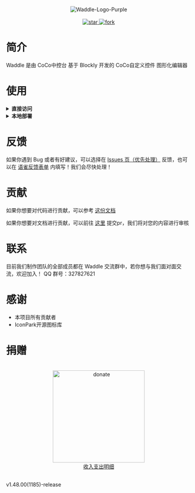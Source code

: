 <p align="center">
    <br>
    <img alt="Waddle-Logo-Purple" src="https://waddle.coco-central.cn/static/img/logo/logo-purple-full.png"/>
    <br>
    <br>
    <a href='https://gitee.com/coco-central/waddle/stargazers'>
    <img src='https://gitee.com/coco-central/waddle/badge/star.svg?theme=white' alt='star'></img>
    </a>
    <a href='https://gitee.com/coco-central/waddle/members'>
    <img src='https://gitee.com/coco-central/waddle/badge/fork.svg?theme=white' alt='fork'></img>
    </a>
    <br>
</p>

# 简介

Waddle 是由 CoCo中控台 基于 Blockly 开发的 CoCo自定义控件 图形化编辑器

# 使用

<details>
  <summary>
    <strong>直接访问</strong>
  </summary><br>如果你想要直接访问稳定版：
  <ul>
    <li>
      请前往<a href="https://waddle.coco-central.cn">https://waddle.coco-central.cn</a>查看</li>
  </ul>
  </summary><br>如果你想要查看最新的开发版：
  <ul>
    <li>
      请前往<a href="https://waddle-beta.coco-central.cn">https://waddle-beta.coco-central.cn</a>查看</li>
  </ul>
</details>

<details>
  <summary>
    <strong>本地部署</strong>
  </summary><br>如果你有本地部署访问的需求，请按照以下步骤进行
  <ol>
    <li>clone仓库（
      <a href="https://gitee.com/coco-central/waddle">https://gitee.com/coco-central/waddle</a>）</li>
    <li>打开项目文件夹</li>
    <li>在命令行运行命令 python -m http.server 8000 或双击运行 runserver.cmd</li>
    <li>确认8000端口没有占用（占用了请回到第三步自定义端口）</li>
    <li>浏览器打开
      <a href="http://localhost:8000">http://localhost:8000</a>即可</li>
  </ol>
</details>

# 反馈

如果你遇到 Bug 或者有好建议，可以选择在 [Issues 页（优先处理）](https://gitee.com/coco-central/waddle/issues) 反馈，也可以在 [语雀反馈表单](https://www.yuque.com/forms/share/21daa75d-9aac-4887-8eb9-77dd20e658ec) 内填写！我们会尽快处理！

# 贡献

如果你想要对代码进行贡献，可以参考 [这份文档](https://docs.coco-central.cn/waddle/#/dev/1-%E5%BC%80%E5%8F%91%E6%8C%87%E5%8D%97)

如果你想要对文档进行贡献，可以前往 [这里](https://gitee.com/coco-central/docs) 提交pr，我们将对您的内容进行审核

# 联系

目前我们制作团队的全部成员都在 Waddle 交流群中，若你想与我们面对面交流，欢迎加入！
QQ 群号：327827621

# 感谢

- 本项目所有贡献者
- IconPark开源图标库

# 捐赠

<p align="center">
  <br>
  <img alt="donate" src="https://waddle.coco-central.cn/static/img/donate.png" height="250" width="250" />
  <br>
  <a href="https://docs.coco-central.cn/waddle/#/appendix/3-%E6%89%93%E8%B5%8F%E6%94%B6%E5%85%A5%E6%94%AF%E5%87%BA%E6%98%8E%E7%BB%86">收入支出明细</a>
  <br>
</p>
<br>

<div class="waddle-version-bot">v1.48.00(1185)-release</div>
